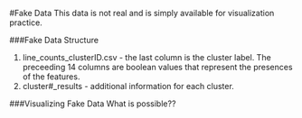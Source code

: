 
#Fake Data
This data is not real and is simply available for visualization practice.

###Fake Data Structure
1.  line_counts_clusterID.csv - the last column is the cluster label.
    The preceeding 14 columns are boolean values that represent the
presences of the features.  
2.  cluster\#\_results - additional information for each cluster.  

###Visualizing Fake Data
What is possible??
